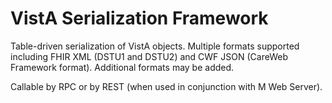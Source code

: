 # VistA Serialization Framework

Table-driven serialization of VistA objects.  Multiple formats supported including FHIR XML (DSTU1 and DSTU2)
and CWF JSON (CareWeb Framework format).  Additional formats may be added.

Callable by RPC or by REST (when used in conjunction with M Web Server).